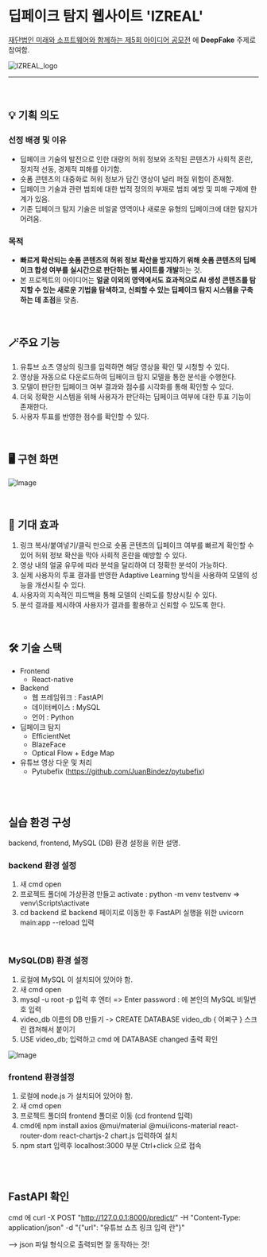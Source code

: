# 딥페이크 탐지 웹사이트 'IZREAL'

[재단법인 미래와 소프트웨어와 함께하는 제5회 아이디어 공모전](https://edu.ggumeasy.com/?pn=product.view&pcode=Z7109-W6080-V3918) 에 **DeepFake** 주제로 참여함.

![IZREAL_logo](https://github.com/user-attachments/assets/bb2834a3-f5ba-4f65-9fe8-618f4c921767)

---

<br>

## **💡 기획 의도**
### 선정 배경 및 이유
- 딥페이크 기술의 발전으로 인한 대량의 허위 정보와 조작된 콘텐츠가 사회적 혼란, 정치적 선동, 경제적 피해를 야기함.
- 숏폼 콘텐츠의 대중화로 허위 정보가 담긴 영상이 널리 퍼질 위험이 존재함.
- 딥페이크 기술과 관련 범죄에 대한 법적 정의의 부재로 범죄 예방 및 피해 구제에 한계가 있음.
- 기존 딥페이크 탐지 기술은 비얼굴 영역이나 새로운 유형의 딥페이크에 대한 탐지가 어려움.

### 목적
- **빠르게 확산되는 숏폼 콘텐츠의 허위 정보 확산을 방지하기 위해 숏폼 콘텐츠의 딥페이크 합성 여부를 실시간으로 판단하는 웹 사이트를 개발**하는 것. 
- 본 프로젝트의 아이디어는 **얼굴 이외의 영역에서도 효과적으로 AI 생성 콘텐츠를 탐지할 수 있는 새로운 기법을 탐색하고, 신뢰할 수 있는 딥페이크 탐지 시스템을 구축하는 데 초점**을 맞춤.

<br>

## **🪄주요 기능**
1. 유튜브 쇼츠 영상의 링크를 입력하면 해당 영상을 확인 및 시청할 수 있다.
2. 영상을 자동으로 다운로드하여 딥페이크 탐지 모델을 통한 분석을 수행한다.
3. 모델이 판단한 딥페이크 여부 결과와 점수를 시각화를 통해 확인할 수 있다.
4. 더욱 정확한 시스템을 위해 사용자가 판단하는 딥페이크 여부에 대한 투표 기능이 존재한다.
5. 사용자 투표를 반영한 점수를 확인할 수 있다.

<br>

## **🖥️ 구현 화면**

![Image](https://github.com/user-attachments/assets/ecaec2c2-395f-4218-95e5-f8ac762e21d6)

<br>

## **💝 기대 효과**
1. 링크 복사/붙여넣기/클릭 만으로 숏폼 콘텐츠의 딥페이크 여부를 빠르게 확인할 수 있어 허위 정보 확산을 막아 사회적 혼란을 예방할 수 있다.
2. 영상 내의 얼굴 유무에 따라 분석을 달리하여 더 정확한 분석이 가능하다.
3. 실제 사용자의 투표 결과를 반영한 Adaptive Learning 방식을 사용하여 모델의 성능을 개선시킬 수 있다.
4. 사용자의 지속적인 피드백을 통해 모델의 신뢰도를 향상시킬 수 있다.
5. 분석 결과를 제시하여 사용자가 결과를 활용하고 신뢰할 수 있도록 한다.

<br>

## **🛠️ 기술 스택**
- Frontend
  * React-native
- Backend
  * 웹 프레임워크 : FastAPI
  * 데이터베이스 : MySQL
  * 언어 : Python
- 딥페이크 탐지
  * EfficientNet
  * BlazeFace
  * Optical Flow + Edge Map
- 유튜브 영상 다운 및 처리
  * Pytubefix (https://github.com/JuanBindez/pytubefix)





<br>
<br>


## 실습 환경 구성

backend, frontend, MySQL (DB) 환경 설정을 위한 설명. 

### backend 환경 설정
1. 새 cmd open 
2. 프로젝트 폴더에 가상환경 만들고 activate  :
     python -m venv testvenv => venv\Scripts\activate
4. cd backend 로 backend 페이지로 이동한 후 FastAPI 실행을 위한 uvicorn main:app --reload 입력

<br>

### MySQL(DB) 환경 설정
1. 로컬에 MySQL 이 설치되어 있어야 함.
2. 새 cmd open
3. mysql -u root -p 입력 후 엔터 => Enter password : 에 본인의 MySQL 비밀번호 입력
4. video_db 이름의 DB 만들기 -> CREATE DATABASE video_db { 어쩌구 } 스크린 캡쳐해서 붙이기 
5. USE video_db; 입력하고 cmd 에 DATABASE changed 출력 확인
   
![Image](https://github.com/user-attachments/assets/699e62b2-136b-469e-9780-fe9157b7f513)
<br>

### frontend 환경설정
1. 로컬에 node.js 가 설치되어 있어야 함. 
2. 새 cmd open
3. 프로젝트 폴더의 frontend 폴더로 이동 (cd frontend 입력)
4. cmd에 npm install axios @mui/material @mui/icons-material react-router-dom react-chartjs-2 chart.js 입력하여 설치
5. npm start 입력후 localhost:3000 부분 Ctrl+click 으로 접속

<br><br>

## FastAPI 확인 
cmd 에 curl -X POST "http://127.0.0.1:8000/predict/" -H "Content-Type: application/json" -d "{\"url\": \"유튜브 쇼츠 링크 입력 란"}"

--> json 파일 형식으로 출력되면 잘 동작하는 것!
